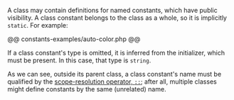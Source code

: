 A class may contain definitions for named constants, which have public visibility.  A class constant belongs to the class 
as a whole, so it is implicitly `static`.  For example:

@@ constants-examples/auto-color.php @@

If a class constant's type is omitted, it is inferred from the initializer, which must be present. In this case, that type is `string`.

As we can see, outside its parent class, a class constant's name must be qualified by the 
[scope-resolution operator, `::`](../expressions-and-operators/scope-resolution.md); after all, multiple classes might define 
constants by the same (unrelated) name.
